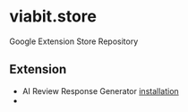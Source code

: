 # viabit.store
Google Extension Store Repository

## Extension

- AI Review Response Generator [installation](https://host2071.github.io/viabit.store/responses.html)
- 


